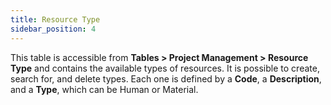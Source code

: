 ```yaml
---
title: Resource Type 
sidebar_position: 4
---
```


This table is accessible from **Tables > Project Management > Resource Type** and contains the available types of resources. It is possible to create, search for, and delete types. Each one is defined by a **Code**, a **Description**, and a **Type**, which can be Human or Material.